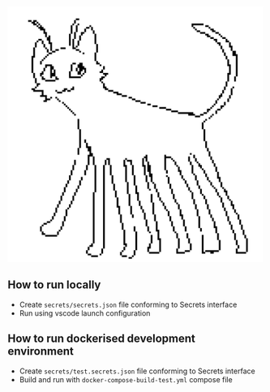 ![Catlike animal with too many legs](client/whimsicalities/src/assets/images/legs.png)

## How to run locally
- Create `secrets/secrets.json` file conforming to Secrets interface
- Run using vscode launch configuration

## How to run dockerised development environment
- Create `secrets/test.secrets.json` file conforming to Secrets interface
- Build and run with `docker-compose-build-test.yml` compose file